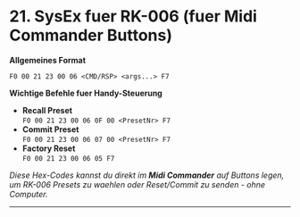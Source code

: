 # 21. SysEx fuer RK-006 (fuer Midi Commander Buttons)

**Allgemeines Format**
```
F0 00 21 23 00 06 <CMD/RSP> <args...> F7
```

**Wichtige Befehle fuer Handy-Steuerung**
- **Recall Preset**  
  ``F0 00 21 23 00 06 0F 00 <PresetNr> F7``
- **Commit Preset**  
  ``F0 00 21 23 00 06 07 00 <PresetNr> F7``
- **Factory Reset**  
  ``F0 00 21 23 00 06 05 F7``

*Diese Hex-Codes kannst du direkt im **Midi Commander** auf Buttons legen, um RK-006 Presets zu waehlen oder Reset/Commit zu senden - ohne Computer.*

---
